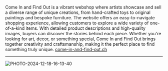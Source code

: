 Come In and Find Out is a vibrant webshop where artists showcase and sell a diverse range of unique creations, from hand-crafted toys to original paintings and bespoke furniture. The website offers an easy-to-navigate shopping experience, allowing customers to explore a wide variety of one-of-a-kind items. With detailed product descriptions and high-quality images, buyers can discover the stories behind each piece. Whether you're looking for art, decor, or something special, Come In and Find Out brings together creativity and craftsmanship, making it the perfect place to find something truly unique. [come-in-and-find-out.ch](https://come-in-and-find-out.ch)

---
![PHOTO-2024-12-18-16-13-40](https://github.com/user-attachments/assets/608bf75e-62e1-416f-ab04-c985a155900e)
